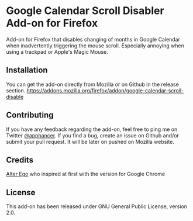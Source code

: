 # Google Calendar Scroll Disabler Add-on for Firefox
Add-on for Firefox that disables changing of months in Google Calendar when inadvertently triggering the mouse scroll. Especially annoying when using a trackpad or Apple's Magic Mouse.

## Installation
You can get the add-on directly from Mozilla or on Github in the release section.
https://addons.mozilla.org/firefox/addon/google-calendar-scroll-disable


## Contributing
If you have any feedback regarding the add-on, feel free to ping me on Twitter [@apphancer](https://twitter.com/apphancer). If you find a bug, create an issue on Github and/or submit your pull request. It will be later on pushed on Mozilla website.

## Credits
[Alter Ego](https://github.com/alter-ego) who inspired at first with the version for Google Chrome

## License
This add-on has been released under GNU General Public License, version 2.0.